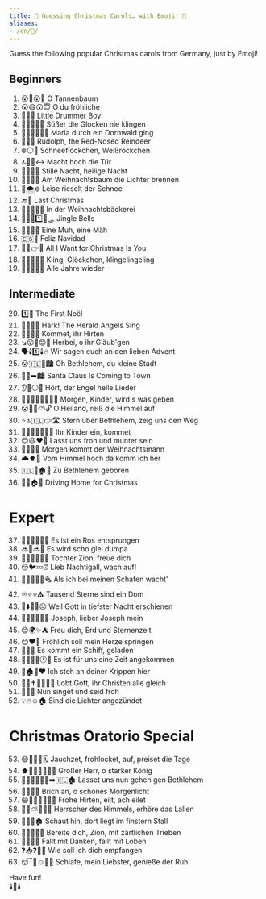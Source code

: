 ```yaml
---
title: 🎄 Guessing Christmas Carols… with Emoji! 🎅
aliases: 
- /en/🎄/
---
```


Guess the  following popular Christmas carols from Germany, just by Emoji!

## Beginners
1. 😮🎄😮🎄 <span class="spoiler">O Tannenbaum</span>
2. 😮😄😮😇 <span class="spoiler">O du fröhliche</span>
3. 🤏🥁👶 <span class="spoiler">Little Drummer Boy</span>
4. 🍬🍭🔔🔔🧏 <span class="spoiler">Süßer die Glocken nie klingen</span>
5. 🤰🌹🌲🌳🚶‍♀️ <span class="spoiler">Maria durch ein Dornwald ging</span>
6. 🔴👃🦌 <span class="spoiler">Rudolph, the Red-Nosed Reindeer</span>
7. ❄️⚪👗 <span class="spoiler">Schneeflöckchen, Weißröckchen</span>
8. 🔝🚪🥅↔️ <span class="spoiler">Macht hoch die Tür</span>
9. 🤫🌃😇🌃 <span class="spoiler">Stille Nacht, heilige Nacht</span>
10. 🎄💡💡🔥 <span class="spoiler">Am Weihnachtsbaum die Lichter brennen</span>
11. 🤫🌨️❄️ <span class="spoiler">Leise rieselt der Schnee</span>
12. 🔙🎄 <span class="spoiler">Last Christmas</span>
13. 🎄🥧🧁🍰🍪 <span class="spoiler">In der Weihnachtsbäckerei</span>
14. 🔔🔔😂1️⃣🐴🛷 <span class="spoiler">Jingle Bells</span>
15. 🐄🐑📯🌿 <span class="spoiler">Eine Muh, eine Mäh</span>
16. 🇪🇸🎄 <span class="spoiler">Feliz Navidad</span>
17. 🤲🎄👉👧 <span class="spoiler">All I Want for Christmas Is You</span>
18. 🎵🔔🎶🎵🎶 <span class="spoiler">Kling, Glöckchen, klingelingeling</span>
19. 📅📅🔄🏃👶 <span class="spoiler">Alle Jahre wieder</span>

## Intermediate
20. 1️⃣👼 <span class="spoiler">The First Noël</span>
21. 📯👼👼🎤 <span class="spoiler">Hark! The Herald Angels Sing</span>
22. 🏃🐑🧔🧑 <span class="spoiler">Kommet, ihr Hirten</span>
23. ↘️😮🙏😊📯 <span class="spoiler">Herbei, o ihr Gläub'gen</span>
24. 🗣️🕯️1️⃣🕯️🔥 <span class="spoiler">Wir sagen euch an den lieben Advent</span>
25. 😮🇮🇱🤏🏙️ <span class="spoiler">Oh Bethlehem, du kleine Stadt</span>
26. 🎅🏃➡️🏙️ <span class="spoiler">Santa Claus Is Coming to Town</span>
27. 👂👼⚪🎶 <span class="spoiler">Hört, der Engel helle Lieder</span>
28. 🌅👨‍👩‍👧‍👦👶🎁🎁 <span class="spoiler">Morgen, Kinder, wird's was geben</span>
29. 😮👼🍚⛅🔓 <span class="spoiler">O Heiland, reiß die Himmel auf</span>
30. ⭐🔝🇮🇱👉🛣️ <span class="spoiler">Stern über Bethlehem, zeig uns den Weg</span>
31. 👨‍👩‍👧‍👦👶🏃🏃 <span class="spoiler">Ihr Kinderlein, kommet</span>
32. 😊😃❤️🥳 <span class="spoiler">Lasst uns froh und munter sein</span>
33. 🌅🏃🎅🏃 <span class="spoiler">Morgen kommt der Weihnachtsmann</span>
34. 🌥️⬆️🏃 <span class="spoiler">Vom Himmel hoch da komm ich her</span>
35. 🇮🇱🎂🏚️👶 <span class="spoiler">Zu Bethlehem geboren</span>
36. 🚗🔙🏠🎄 <span class="spoiler">Driving Home for Christmas</span>

# Expert
37. 🌹🦘🧑🏼‍🦳🎤 <span class="spoiler">Es ist ein Ros entsprungen</span>
38. 🔜🙈🔜🌃 <span class="spoiler">Es wird scho glei dumpa</span>
39. 👨‍👩‍👧🇮🇱😃 <span class="spoiler">Tochter Zion, freue dich</span>
40. 😚🐦💤⏰ <span class="spoiler">Lieb Nachtigall, wach auf!</span>
41. 🐑🐑👮‍♂️👼🗞️ <span class="spoiler">Als ich bei meinen Schafen wacht'</span>
42. ♾️⭐⭐⛪ <span class="spoiler">Tausend Sterne sind ein Dom</span>
43. 👤⬇️🌃🚫☹️ <span class="spoiler">Weil Gott in tiefster Nacht erschienen</span>
44. 🧔😊🧔🤝🛌👶 <span class="spoiler">Joseph, lieber Joseph mein</span>
45. 😊🌍✨⛺ <span class="spoiler">Freu dich, Erd und Sternenzelt</span>
46. 😊❤️🦘 <span class="spoiler">Fröhlich soll mein Herze springen</span>
47. 🚢🧳🧳 <span class="spoiler">Es kommt ein Schiff, geladen</span>
48.  👨‍👩‍👧‍👦🕑🏁 <span class="spoiler">Es ist für uns eine Zeit angekommen</span>
49. 🧍🏚️👼❤️ <span class="spoiler">Ich steh an deiner Krippen hier</span>
50. 🙌👤✝️👨‍👩‍👧‍👦 <span class="spoiler">Lobt Gott, ihr Christen alle gleich</span>
51. 🎤😊😀 <span class="spoiler">Nun singet und seid froh</span>
52. 💡🔥☺️🏠 <span class="spoiler">Sind die Lichter angezündet</span>

# Christmas Oratorio Special
53. 😄🤩🙌🏻🗓️ <span class="spoiler">Jauchzet, frohlocket, auf, preiset die Tage</span>
54. ⬆️👴🏼💪🏼🤴🏼 <span class="spoiler">Großer Herr, o starker König</span>
55. 🚶🏼‍♀️🚶🏼‍♂️➡️🇮🇱🏚️ <span class="spoiler">Lasset uns nun gehen gen Bethlehem</span>
56. 🤮😮😊🌄 <span class="spoiler">Brich an, o schönes Morgenlicht</span>
57. 😄👬🏽🐑🏃🏽‍♂️ <span class="spoiler">Frohe Hirten, eilt, ach eilet</span>
58. 🤴🏼⛅👂🏼🤪 <span class="spoiler">Herrscher des Himmels, erhöre das Lallen</span>
59. 🧐🛌🌚🏚️ <span class="spoiler">Schaut hin, dort liegt im finstern Stall</span>
60. 👐🇮🇱😚🌱 <span class="spoiler">Bereite dich, Zion, mit zärtlichen Trieben</span>
61. 🤸🙏🤸🙌 <span class="spoiler">Fallt mit Danken, fallt mit Loben</span>
62. ❓📥❓🤝👋 <span class="spoiler">Wie soll ich dich empfangen</span>
63. 😴💖☺️🧘‍♂️ <span class="spoiler">Schlafe, mein Liebster, genieße der Ruh'</span>

Have fun!  
🕯️👼🕯️